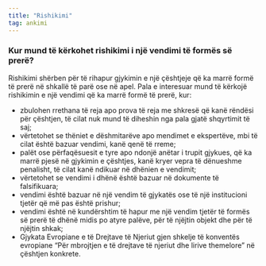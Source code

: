 ```yaml
---
title: "Rishikimi"
tag: ankimi
---
```


### Kur mund të kërkohet rishikimi i një vendimi të formës së prerë?

Rishikimi shërben për të rihapur gjykimin e një çështjeje që ka marrë formë të prerë në shkallë të parë ose në apel. Pala e interesuar mund të kërkojë rishikimin e një vendimi që ka marrë formë të prerë, kur:

* zbulohen rrethana të reja apo prova të reja me shkresë që kanë rëndësi për çështjen, të cilat nuk mund të diheshin nga pala gjatë shqyrtimit të saj;
* vërtetohet se thëniet e dëshmitarëve apo mendimet e ekspertëve, mbi të cilat është bazuar vendimi, kanë qenë të rreme;
* palët ose përfaqësuesit e tyre apo ndonjë anëtar i trupit gjykues, që ka marrë pjesë në gjykimin e çështjes, kanë kryer vepra të dënueshme penalisht, të cilat kanë ndikuar në dhënien e vendimit;
* vërtetohet se vendimi i dhënë është bazuar në dokumente të falsifikuara;
* vendimi është bazuar në një vendim të gjykatës ose të një institucioni tjetër që më pas është prishur;
* vendimi është në kundërshtim të hapur me një vendim tjetër të formës së prerë të dhënë midis po atyre palëve, për të njëjtin objekt dhe për të njëjtin shkak;
* Gjykata Evropiane e të Drejtave të Njeriut gjen shkelje të konventës evropiane “Për mbrojtjen e të drejtave të njeriut dhe lirive themelore” në çështjen konkrete.